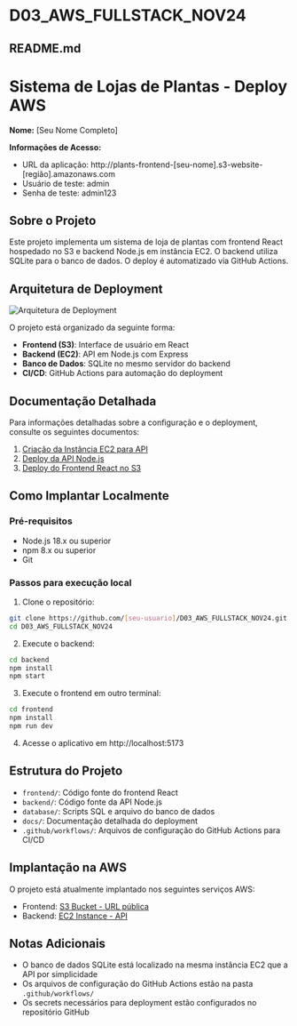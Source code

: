 # D03_AWS_FULLSTACK_NOV24

## README.md

# Sistema de Lojas de Plantas - Deploy AWS
**Nome:** [Seu Nome Completo]

**Informações de Acesso:**
- URL da aplicação: http://plants-frontend-[seu-nome].s3-website-[região].amazonaws.com
- Usuário de teste: admin
- Senha de teste: admin123

## Sobre o Projeto

Este projeto implementa um sistema de loja de plantas com frontend React hospedado no S3 e backend Node.js em instância EC2. O backend utiliza SQLite para o banco de dados. O deploy é automatizado via GitHub Actions.

## Arquitetura de Deployment

![Arquitetura de Deployment](https://github.com/[seu-usuario]/D03_AWS_FULLSTACK_NOV24/raw/master/docs/images/deployment-architecture.png)

O projeto está organizado da seguinte forma:
- **Frontend (S3)**: Interface de usuário em React
- **Backend (EC2)**: API em Node.js com Express
- **Banco de Dados**: SQLite no mesmo servidor do backend
- **CI/CD**: GitHub Actions para automação do deployment

## Documentação Detalhada

Para informações detalhadas sobre a configuração e o deployment, consulte os seguintes documentos:

1. [Criação da Instância EC2 para API](docs/api-instancia.md)
2. [Deploy da API Node.js](docs/deploy_backend.md)
3. [Deploy do Frontend React no S3](docs/deploy_frontend.md)

## Como Implantar Localmente

### Pré-requisitos
- Node.js 18.x ou superior
- npm 8.x ou superior
- Git

### Passos para execução local

1. Clone o repositório:
```bash
git clone https://github.com/[seu-usuario]/D03_AWS_FULLSTACK_NOV24.git
cd D03_AWS_FULLSTACK_NOV24
```

2. Execute o backend:
```bash
cd backend
npm install
npm start
```

3. Execute o frontend em outro terminal:
```bash
cd frontend
npm install
npm run dev
```

4. Acesse o aplicativo em http://localhost:5173

## Estrutura do Projeto

- `frontend/`: Código fonte do frontend React
- `backend/`: Código fonte da API Node.js
- `database/`: Scripts SQL e arquivo do banco de dados
- `docs/`: Documentação detalhada do deployment
- `.github/workflows/`: Arquivos de configuração do GitHub Actions para CI/CD

## Implantação na AWS

O projeto está atualmente implantado nos seguintes serviços AWS:

- Frontend: [S3 Bucket - URL pública](http://plants-frontend-[seu-nome].s3-website-[região].amazonaws.com)
- Backend: [EC2 Instance - API](http://[IP-DA-SUA-EC2]:3000)

## Notas Adicionais

- O banco de dados SQLite está localizado na mesma instância EC2 que a API por simplicidade
- Os arquivos de configuração do GitHub Actions estão na pasta `.github/workflows/`
- Os secrets necessários para deployment estão configurados no repositório GitHub
